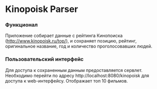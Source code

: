 # Kinopoisk Parser
### Функционал
Приложение собирает данные с рейтинга Кинопоиска (http://www.kinopoisk.ru/top/), и сохраняет позицию, рейтинг, оригинальное название, год и количество проголосовавших людей.
### Пользовательский интерфейс
Для доступа к сохраненным данным предоставляется сервлет. Необходимо перейти по адресу http://localhost:8080/kinopoisk для доступа к web-интерфейсу. Отображает топ 10 фильмов.